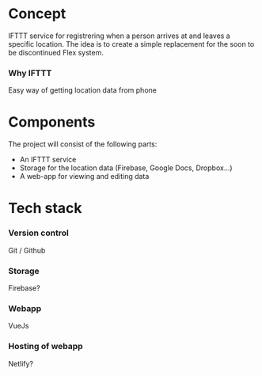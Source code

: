 # Concept
IFTTT service for registrering when a person arrives at and leaves a specific location. 
The idea is to create a simple replacement for the soon to be discontinued Flex system.

### Why IFTTT
Easy way of getting location data from phone

# Components
The project will consist of the following parts:
* An IFTTT service
* Storage for the location data (Firebase, Google Docs, Dropbox...)
* A web-app for viewing and editing data

# Tech stack
### Version control
Git / Github

### Storage
Firebase?

### Webapp
VueJs

### Hosting of webapp
Netlify?